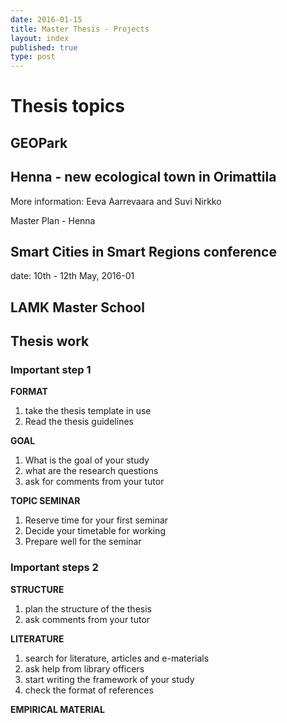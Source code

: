 ```yaml
---
date: 2016-01-15
title: Master Thesis - Projects
layout: index
published: true  
type: post
---
```


# Thesis topics

## GEOPark

## Henna - new ecological town in Orimattila

More information: Eeva Aarrevaara and Suvi Nirkko

Master Plan - Henna

## Smart Cities in Smart Regions conference

date: 10th - 12th May, 2016-01

## LAMK Master School

## Thesis work

### Important step 1

**FORMAT**

1. take the thesis template in use
2. Read the thesis guidelines

**GOAL**

1. What is the goal of your study
2. what are the research questions
3. ask for comments from your tutor

**TOPIC SEMINAR**

1. Reserve time for your first seminar
2. Decide your timetable for working
3. Prepare well for the seminar

### Important steps 2

**STRUCTURE**

1. plan the structure of the thesis
2. ask comments from your tutor

**LITERATURE**

1. search for literature, articles and e-materials
2. ask help from library officers
3. start writing the framework of your study
4. check the format of references

**EMPIRICAL MATERIAL**
